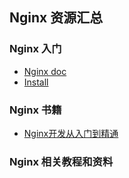 ## Nginx 资源汇总

### Nginx 入门
- [Nginx doc](http://nginx.org/en/docs/)
- [Install](http://nginx.org/en/docs/install.html)

### Nginx 书籍
- [Nginx开发从入门到精通](http://tengine.taobao.org/book/)

### Nginx 相关教程和资料
